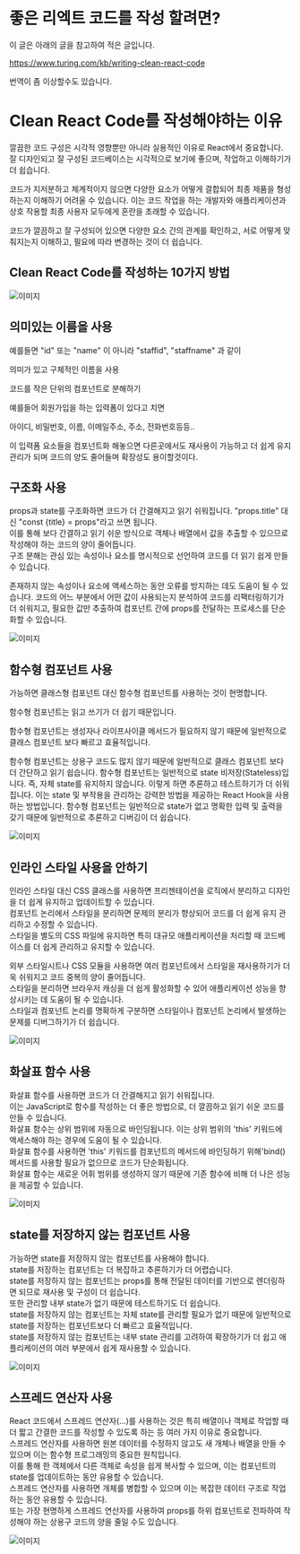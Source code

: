 # 좋은 리엑트 코드를 작성 할려면?

이 글은 아래의 글을 참고하여 적은 글입니다.

https://www.turing.com/kb/writing-clean-react-code

번역이 좀 이상할수도 있습니다.



<h1>Clean React Code를 작성해야하는 이유</h1>

깔끔한 코드 구성은 시각적 영향뿐만 아니라 실용적인 이유로 React에서 중요합니다. 잘 디자인되고 잘 구성된 코드베이스는 시각적으로 보기에 좋으며, 작업하고 이해하기가 더 쉽습니다.

코드가 지저분하고 체계적이지 않으면 다양한 요소가 어떻게 결합되어 최종 제품을 형성하는지 이해하기 어려울 수 있습니다. 이는 코드 작업을 하는 개발자와 애플리케이션과 상호 작용할 최종 사용자 모두에게 혼란을 초래할 수 있습니다.

코드가 깔끔하고 잘 구성되어 있으면 다양한 요소 간의 관계를 확인하고, 서로 어떻게 맞춰지는지 이해하고, 필요에 따라 변경하는 것이 더 쉽습니다.

<h2>Clean React Code를 작성하는 10가지 방법</h2>

![이미지](https://d2mk45aasx86xg.cloudfront.net/React_Tips_for_writing_clean_react_code_e90add0bfe.webp "React_Tips_for_writing_clean_react_code")



<h2>의미있는 이름을 사용</h2>

예를들면 "id" 또는 "name" 이 아니라 "staffid", "staffname" 과 같이

의미가 있고 구체적인 이름을 사용

코드를 작은 단위의 컴포넌트로 분해하기

예를들어 회원가입을 하는 입력폼이 있다고 치면

아이디, 비밀번호, 이름, 이메일주소, 주소, 전화번호등등..

이 입력폼 요소들을 컴포넌트화 해놓으면 다른곳에서도 재사용이 가능하고 더 쉽게 유지관리가 되며 코드의 양도 줄어들며 확장성도 용이할것이다.

<h2>구조화 사용</h2>

props과 state를 구조화하면 코드가 더 간결해지고 읽기 쉬워집니다. "props.title" 대신 "const {title} = props"라고 쓰면 됩니다.<br/>
이를 통해 보다 간결하고 읽기 쉬운 방식으로 객체나 배열에서 값을 추출할 수 있으므로 작성해야 하는 코드의 양이 줄어듭니다.<br/>
구조 분해는 관심 있는 속성이나 요소를 명시적으로 선언하여 코드를 더 읽기 쉽게 만들 수 있습니다.

존재하지 않는 속성이나 요소에 액세스하는 동안 오류를 방지하는 데도 도움이 될 수 있습니다.
코드의 어느 부분에서 어떤 값이 사용되는지 분석하여 코드를 리팩터링하기가 더 쉬워지고,
필요한 값만 추출하여 컴포넌트 간에 props를 전달하는 프로세스를 단순화할 수 있습니다.

![이미지](https://d2mk45aasx86xg.cloudfront.net/How_to_Write_Cleaner_React_Code_ae3e652825.webp "How_to_Write_Cleaner_React_Code_3")


<h2>함수형 컴포넌트 사용</h2>

가능하면 클래스형 컴포넌트 대신 함수형 컴포넌트를 사용하는 것이 현명합니다.

함수형 컴포넌트는 읽고 쓰기가 더 쉽기 때문입니다.

함수형 컴포넌트는 생성자나 라이프사이클 메서드가 필요하지 않기 때문에 일반적으로 클래스 컴포넌트 보다 빠르고 효율적입니다.

함수형 컴포넌트는 상용구 코드도 많지 않기 때문에 일반적으로 클래스 컴포넌트 보다 더 간단하고 읽기 쉽습니다.
함수형 컴포넌트는 일반적으로 state 비저장(Stateless)입니다. 즉, 자체 state를 유지하지 않습니다.
이렇게 하면 추론하고 테스트하기가 더 쉬워집니다.
이는 state 및 부작용을 관리하는 강력한 방법을 제공하는 React Hook을 사용하는 방법입니다.
함수형 컴포넌트는 일반적으로 state가 없고 명확한 입력 및 출력을 갖기 때문에 일반적으로 추론하고 디버깅이 더 쉽습니다.

![이미지](https://d2mk45aasx86xg.cloudfront.net/React_Clean_Code_d00554a928.webp "How_to_Write_Cleaner_React_Code_4")

<h2>인라인 스타일 사용을 안하기</h2>

인라인 스타일 대신 CSS 클래스를 사용하면 프리젠테이션을 로직에서 분리하고 디자인을 더 쉽게 유지하고 업데이트할 수 있습니다.<br/>
컴포넌트 논리에서 스타일을 분리하면 문제의 분리가 향상되어 코드를 더 쉽게 유지 관리하고 수정할 수 있습니다.<br/>
스타일을 별도의 CSS 파일에 유지하면 특히 대규모 애플리케이션을 처리할 때 코드베이스를 더 쉽게 관리하고 유지할 수 있습니다.<br/>

외부 스타일시트나 CSS 모듈을 사용하면 여러 컴포넌트에서 스타일을 재사용하기가 더욱 쉬워지고 코드 중복의 양이 줄어듭니다.<br/>
스타일을 분리하면 브라우저 캐싱을 더 쉽게 활성화할 수 있어 애플리케이션 성능을 향상시키는 데 도움이 될 수 있습니다.<br/>
스타일과 컴포넌트 논리를 명확하게 구분하면 스타일이나 컴포넌트 논리에서 발생하는 문제를 디버그하기가 더 쉽습니다.<br/>

![이미지](https://d2mk45aasx86xg.cloudfront.net/Important_Tips_to_Write_Clean_React_Code_15fe1ae4b6.webp "How_to_Write_Cleaner_React_Code_5")

<h2>화살표 함수 사용</h2>

화살표 함수를 사용하면 코드가 더 간결해지고 읽기 쉬워집니다.<br/>
이는 JavaScript로 함수를 작성하는 더 좋은 방법으로, 더 깔끔하고 읽기 쉬운 코드를 만들 수 있습니다.<br/>
화살표 함수는 상위 범위에 자동으로 바인딩됩니다. 이는 상위 범위의 'this' 키워드에 액세스해야 하는 경우에 도움이 될 수 있습니다.<br/>
화살표 함수를 사용하면 'this' 키워드를 컴포넌트의 메서드에 바인딩하기 위해'bind() 메서드를 사용할 필요가 없으므로 코드가 단순화됩니다.<br/>
화살표 함수는 새로운 어휘 범위를 생성하지 않기 때문에 기존 함수에 비해 더 나은 성능을 제공할 수 있습니다.

![이미지](https://d2mk45aasx86xg.cloudfront.net/Clean_Code_in_React_e546322925.webp "How_to_Write_Cleaner_React_Code_5")

<h2>state를 저장하지 않는 컴포넌트 사용</h2>

가능하면 state를 저장하지 않는 컴포넌트를 사용해야 합니다.<br/>
state를 저장하는 컴포넌트는 더 복잡하고 추론하기가 더 어렵습니다.<br/>
state를 저장하지 않는 컴포넌트는 props를 통해 전달된 데이터를 기반으로 렌더링하면 되므로 재사용 및 구성이 더 쉽습니다.<br/>
또한 관리할 내부 state가 없기 때문에 테스트하기도 더 쉽습니다.<br/>
state를 저장하지 않는 컴포넌트는 자체 state를 관리할 필요가 없기 때문에 일반적으로 state를 저장하는 컴포넌트보다 더 빠르고 효율적입니다.<br/>
state를 저장하지 않는 컴포넌트는 내부 state 관리를 고려하여 확장하기가 더 쉽고 애플리케이션의 여러 부분에서 쉽게 재사용할 수 있습니다.

![이미지](https://d2mk45aasx86xg.cloudfront.net/React_Best_Practices_0c433f936a.webp "How_to_Write_Cleaner_React_Code_6")

<h2>스프레드 연산자 사용</h2>

React 코드에서 스프레드 연산자(...)를 사용하는 것은 특히 배열이나 객체로 작업할 때 더 짧고 간결한 코드를 작성할 수 있도록 하는 등 여러 가지 이유로 중요합니다.<br/>
스프레드 연산자를 사용하면 원본 데이터를 수정하지 않고도 새 개체나 배열을 만들 수 있으며 이는 함수형 프로그래밍의 중요한 원칙입니다.<br/>
이를 통해 한 객체에서 다른 객체로 속성을 쉽게 복사할 수 있으며, 이는 컴포넌트의 state를 업데이트하는 동안 유용할 수 있습니다.<br/>
스프레드 연산자를 사용하면 개체를 병합할 수 있으며 이는 복잡한 데이터 구조로 작업하는 동안 유용할 수 있습니다.<br/>
또는 가장 현명하게 스프레드 연산자를 사용하여 props를 하위 컴포넌트로 전파하여 작성해야 하는 상용구 코드의 양을 줄일 수도 있습니다.

![이미지](https://d2mk45aasx86xg.cloudfront.net/Right_Way_to_Write_React_clean_code_e5f46fe26b.webp "How_to_Write_Cleaner_React_Code_7")